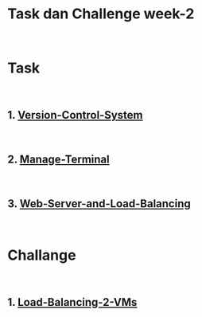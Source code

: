 # Task dan Challenge week-2
<br/>

# Task
<br/>

## 1. [Version-Control-System](/week-2/Version-Control-System)
<br/>

## 2. [Manage-Terminal](/week-2/Manage-Terminal)
<br/>

## 3. [Web-Server-and-Load-Balancing](/week-2/Web-Server-and-Load-Balancing)
<br/>

# Challange
<br/>

## 1.  [Load-Balancing-2-VMs](/week-2/Load-Balancing-2-VMs)
